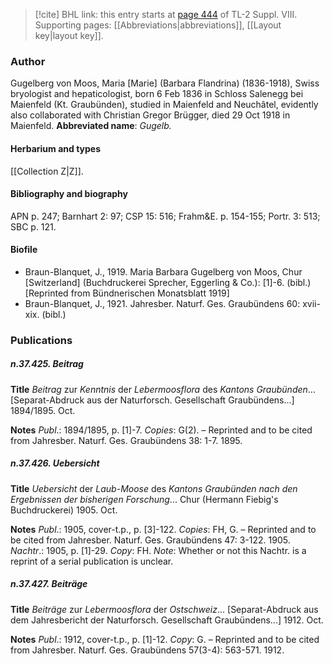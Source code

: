 > [!cite] BHL link: this entry starts at [page 444](https://www.biodiversitylibrary.org/page/33258922) of TL-2 Suppl. VIII.
> Supporting pages: [[Abbreviations|abbreviations]], [[Layout key|layout key]].

### Author

Gugelberg von Moos, Maria \[Marie\] (Barbara Flandrina) (1836-1918), Swiss bryologist and hepaticologist, born 6 Feb 1836 in Schloss Salenegg bei Maienfeld (Kt. Graubünden), studied in Maienfeld and Neuchâtel, evidently also collaborated with Christian Gregor Brügger, died 29 Oct 1918 in Maienfeld. 
**Abbreviated name**: *Gugelb.*

#### Herbarium and types

[[Collection Z|Z]].

#### Bibliography and biography

APN p. 247; Barnhart 2: 97; CSP 15: 516; Frahm&E. p. 154-155; Portr. 3: 513; SBC p. 121.

#### Biofile

- Braun-Blanquet, J., 1919. Maria Barbara Gugelberg von Moos, Chur \[Switzerland\] (Buchdruckerei Sprecher, Eggerling & Co.): \[1\]-6. (bibl.) \[Reprinted from Bündnerischen Monatsblatt 1919\]
- Braun-Blanquet, J., 1921. Jahresber. Naturf. Ges. Graubündens 60: xvii-xix. (bibl.)

### Publications

##### n.37.425. Beitrag

**Title**
*Beitrag* zur *Kenntnis* der *Lebermoosflora* des *Kantons Graubünden*... \[Separat-Abdruck aus der Naturforsch. Gesellschaft Graubündens...\] 1894/1895. Oct.

**Notes**
*Publ*.: 1894/1895, p. \[1\]-7. *Copies*: G(2). – Reprinted and to be cited from Jahresber. Naturf. Ges. Graubündens 38: 1-7. 1895.

##### n.37.426. Uebersicht

**Title**
*Uebersicht* der *Laub-Moose* des *Kantons Graubünden nach den Ergebnissen der bisherigen Forschung*... Chur (Hermann Fiebig's Buchdruckerei) 1905. Oct.

**Notes**
*Publ*.: 1905, cover-t.p., p. \[3\]-122. *Copies*: FH, G. – Reprinted and to be cited from Jahresber. Naturf. Ges. Graubündens 47: 3-122. 1905.
*Nachtr*.: 1905, p. \[1\]-29. *Copy*: FH.
*Note*: Whether or not this Nachtr. is a reprint of a serial publication is unclear.

##### n.37.427. Beiträge

**Title**
*Beiträge* zur *Lebermoosflora* der *Ostschweiz*... \[Separat-Abdruck aus dem Jahresbericht der Naturforsch. Gesellschaft Graubündens...\] 1912. Oct.

**Notes**
*Publ*.: 1912, cover-t.p., p. \[1\]-12. *Copy*: G. – Reprinted and to be cited from Jahresber. Naturf. Ges. Graubündens 57(3-4): 563-571. 1912.


